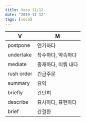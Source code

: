 ```yaml
---
title: Voca 11/12
date: "2019-11-12"
tags: [voca]
---
```


V|M
-|-
postpone|연기하다
undertake|착수하다, 약속하다
mediate|중재하다, 이뤄 내다
rush order|긴급주문
summary|요약
briefly|간단히
describe|묘사하다, 표현하다
brief|간결한